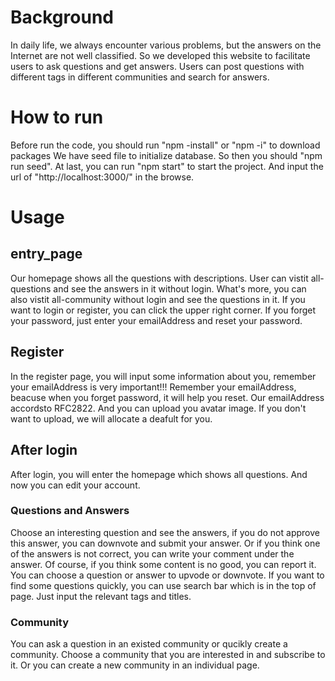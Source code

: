 # Background

In daily life, we always encounter various problems, but the answers on the Internet are not well classified. So we developed this website to facilitate users to ask questions and get answers. Users can post questions with different tags in different communities and search for answers.


# How to run
Before run the code, you should run "npm -install" or "npm -i" to download packages
We have seed file to initialize database. So then you should "npm run seed".
At last, you can run "npm start" to start the project. And input the url of "http://localhost:3000/" in the browse.

# Usage

## entry_page
Our homepage shows all the questions with descriptions. User can vistit all-questions and see the answers in it without login.
What's more, you can also vistit all-community without login and see the questions in it.
If you want to login or register, you can click the upper right corner.
If you forget your password, just enter your emailAddress and reset your password.

## Register
In the register page, you will input some information about you, remember your emailAddress is very important!!!
Remember your emailAddress, beacuse when you forget password, it will help you reset.
Our emailAddress accordsto RFC2822. And you can upload you avatar image. If you don't want to upload, we will allocate a deafult for you.

## After login
After login, you will enter the homepage which shows all questions. And now you can edit your account.

### Questions and Answers
Choose an interesting question and see the answers, if you do not approve this answer, you can downvote and submit your answer.
Or if you think one of the answers is not correct, you can write your comment under the answer.
Of course, if you think some content is no good, you can report it.
You can choose a question or answer to upvode or downvote.
If you want to find some questions quickly, you can use search bar which is in the top of page. 
Just input the relevant tags and titles.

### Community
You can ask a question in an existed community or qucikly create a community.
Choose a community that you are interested in and subscribe to it.
Or you can create a new community in an individual page.

